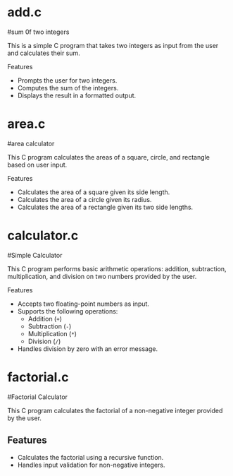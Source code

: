 # add.c
#sum 0f two integers

This is a simple C program that takes two integers as input from the user and calculates their sum.

Features
- Prompts the user for two integers.
- Computes the sum of the integers.
- Displays the result in a formatted output.


# area.c
#area calculator

This C program calculates the areas of a square, circle, and rectangle based on user input.

 Features
- Calculates the area of a square given its side length.
- Calculates the area of a circle given its radius.
- Calculates the area of a rectangle given its two side lengths.


# calculator.c
#Simple Calculator

This C program performs basic arithmetic operations: addition, subtraction, multiplication, and division on two numbers provided by the user.

 Features
- Accepts two floating-point numbers as input.
- Supports the following operations:
  - Addition (`+`)
  - Subtraction (`-`)
  - Multiplication (`*`)
  - Division (`/`)
- Handles division by zero with an error message.


# factorial.c
#Factorial Calculator

This C program calculates the factorial of a non-negative integer provided by the user.

## Features

- Calculates the factorial using a recursive function.
- Handles input validation for non-negative integers.
